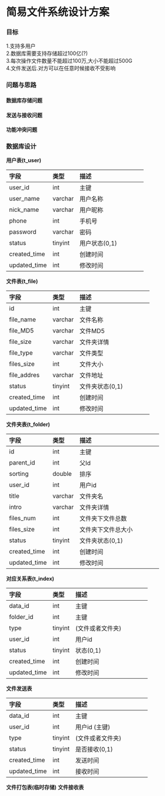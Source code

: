 # 简易文件系统设计方案

### 目标

1.支持多用户  
2.数据库需要支持存储超过100亿\(?\)  
3.每次操作文件数量不能超过100万,大小不能超过500G  
4.文件发送后.对方可以在任意时候接收不受影响

### 问题与思路

#### 数据库存储问题

#### 发送与接收问题

#### 功能冲突问题

### 数据库设计


**用户表(t_user)**

|字段 | 类型 | 描述 | | | | |
| :--- | :--- | :--- | :--- | :--- | :--- | :--- |
| user_id | int | 主键| | | | |
| user_name |varchar | 用户名称 | | | | |
| nick_name | varchar | 用户昵称 | | | | |
| phone | int | 手机号| | | | |
| password | varchar | 密码 | | | | |
| status | tinyint | 用户状态(0,1) | | | | |
| created_time | int | 创建时间 | | | | |
| updated_time | int | 修改时间| | | | |
**文件表(t_file)**

|字段 | 类型 | 描述 | | | | |
| :--- | :--- | :--- | :--- | :--- | :--- | :--- |
| id | int | 主键| | | | |
| file_name | varchar | 文件名称| | | | |
| file_MD5 | varchar | 文件MD5| | | | |
| file_size | varchar | 文件夹详情| | | | |
| file_type | varchar | 文件类型 | | | | |
| files_size | int | 文件大小| | | | |
| file_addres | varchar | 文件地址 | | | | |
| status | tinyint | 文件夹状态(0,1) | | | | |
| created_time | int | 创建时间 | | | | |
| updated_time | int | 修改时间| | | | |

**文件夹表(t_folder)**

|字段 | 类型 | 描述 |  |  |  |  |
| :--- | :--- | :--- | :--- | :--- | :--- | :--- |
| id | int |  主键|  |  |  |  |
| parent_id | int | 父Id |  |  |  |  |
| sorting | double | 排序 |  |  |  |  |
| user_id | int | 用户id |  |  |  |  |
| title | varchar |  文件夹名|  |  |  |  |
| intro | varchar |  文件夹详情|  |  |  |  |
| files_num | int | 文件夹下文件总数 |  |  |  |  |
| files_size | int |  文件夹下文件总大小|  |  |  |  |
| status | tinyint | 文件夹状态(0,1) |  |  |  |  |
| created_time | int | 创建时间 |  |  |  |  |
| updated_time | int |  修改时间|  |  |  |  |

**对应关系表(t_index)**

|字段 | 类型 | 描述 |  |  |  |  |
| :--- | :--- | :--- | :--- | :--- | :--- | :--- |
| data_id | int |  主键|  |  |  |  |
| folder_id | int | 主键 |  |  |  |  |
| type | tinyint |  (文件或者文件夹)|  |  |  |  |
| user_id | int | 用户id |  |  |  |  |
| status | tinyint | 状态(0,1) |  |  |  |  |
| created_time | int | 创建时间 |  |  |  |  |
| updated_time | int |  修改时间|  |  |  |  |


**文件发送表**

|字段 | 类型 | 描述 | | | | |
| :--- | :--- | :--- | :--- | :--- | :--- | :--- |
| data_id | int | 主键| | | | |
| user_id | int | 用户id (主键)| | | | |
| type | tinyint | (文件或者文件夹)| | | | |
| status | tinyint | 是否接收(0,1) | | | | |
| created_time | int | 发送时间 | | | | |
| updated_time | int | 接收时间| | | | |
**文件打包表(临时存储)**
**文件接收表**


